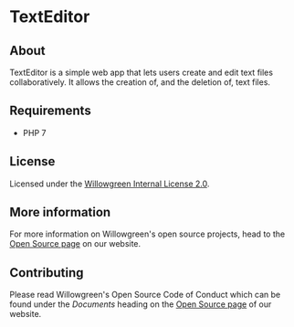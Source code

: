# TextEditor

## About
TextEditor is a simple web app that lets users create and edit text files collaboratively. It allows the creation of, and the deletion of, text files.

## Requirements
* PHP 7

## License
Licensed under the [Willowgreen Internal License 2.0](LICENSE).

## More information
For more information on Willowgreen's open source projects, head to the [Open Source page](https://willowgreengroup.com.au/opensource) on our website.

## Contributing
Please read Willowgreen's Open Source Code of Conduct which can be found under the *Documents* heading on the [Open Source page](https://willowgreengroup.com.au/opensource) of our website.